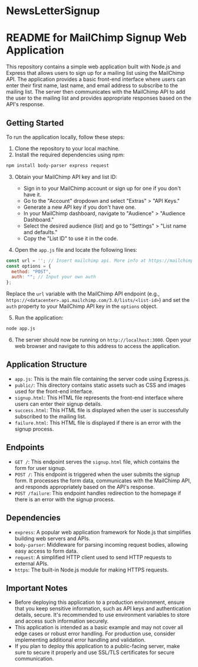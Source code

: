 # NewsLetterSignup

# README for MailChimp Signup Web Application

This repository contains a simple web application built with Node.js and Express that allows users to sign up for a mailing list using the MailChimp API. The application provides a basic front-end interface where users can enter their first name, last name, and email address to subscribe to the mailing list. The server then communicates with the MailChimp API to add the user to the mailing list and provides appropriate responses based on the API's response.

## Getting Started

To run the application locally, follow these steps:

1. Clone the repository to your local machine.
2. Install the required dependencies using npm:

```bash
npm install body-parser express request
```

3. Obtain your MailChimp API key and list ID:
   - Sign in to your MailChimp account or sign up for one if you don't have it.
   - Go to the "Account" dropdown and select "Extras" > "API Keys."
   - Generate a new API key if you don't have one.
   - In your MailChimp dashboard, navigate to "Audience" > "Audience Dashboard."
   - Select the desired audience (list) and go to "Settings" > "List name and defaults."
   - Copy the "List ID" to use it in the code.

4. Open the `app.js` file and locate the following lines:

```javascript
const url = ''; // Insert mailchimp api. More info at https://mailchimp.com/developer/marketing/docs/fundamentals/
const options = {
  method: "POST",
  auth: ""; // Input your own auth
};
```

Replace the `url` variable with the MailChimp API endpoint (e.g., `https://<datacenter>.api.mailchimp.com/3.0/lists/<list-id>`) and set the `auth` property to your MailChimp API key in the `options` object.

5. Run the application:

```bash
node app.js
```

6. The server should now be running on `http://localhost:3000`. Open your web browser and navigate to this address to access the application.

## Application Structure

- `app.js`: This is the main file containing the server code using Express.js.
- `public/`: This directory contains static assets such as CSS and images used for the front-end interface.
- `signup.html`: This HTML file represents the front-end interface where users can enter their signup details.
- `success.html`: This HTML file is displayed when the user is successfully subscribed to the mailing list.
- `failure.html`: This HTML file is displayed if there is an error with the signup process.

## Endpoints

- `GET /`: This endpoint serves the `signup.html` file, which contains the form for user signup.
- `POST /`: This endpoint is triggered when the user submits the signup form. It processes the form data, communicates with the MailChimp API, and responds appropriately based on the API's response.
- `POST /failure`: This endpoint handles redirection to the homepage if there is an error with the signup process.

## Dependencies

- `express`: A popular web application framework for Node.js that simplifies building web servers and APIs.
- `body-parser`: Middleware for parsing incoming request bodies, allowing easy access to form data.
- `request`: A simplified HTTP client used to send HTTP requests to external APIs.
- `https`: The built-in Node.js module for making HTTPS requests.

## Important Notes

- Before deploying this application to a production environment, ensure that you keep sensitive information, such as API keys and authentication details, secure. It's recommended to use environment variables to store and access such information securely.
- This application is intended as a basic example and may not cover all edge cases or robust error handling. For production use, consider implementing additional error handling and validation.
- If you plan to deploy this application to a public-facing server, make sure to secure it properly and use SSL/TLS certificates for secure communication.
